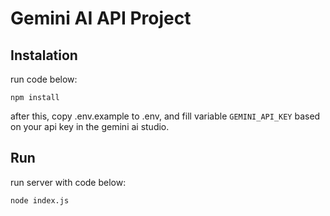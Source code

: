 # Gemini AI API Project

## Instalation

run code below:
```
npm install
```
after this, copy .env.example to .env, and fill variable ```GEMINI_API_KEY``` based on your api key in the gemini ai studio.

## Run

run server with code below:
```
node index.js
```
